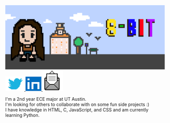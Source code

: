 <img src = "pixel8bit.png">

<a href = "https://twitter.com/epitiffany">
  <img src = "twitter.png" height = 45px width = 60px>
</a>

<a href = "https://linkedin.com/in/epitiffany">
    <img src = "linkedin.png" height = 45px width = 50px>
</a>


<a href = "mailto:tiffanylam38@yahoo.com">
  <img src = "mail.png" height = 65px width = 65px>
</a>
<br>

<bold>I'm a 2nd year ECE major at UT Austin. <br>
I'm looking for others to collaborate with on some fun side projects :) <br>
I have knowledge in HTML, C, JavaScript, and CSS and am currently learning Python. </bold> <br> 
